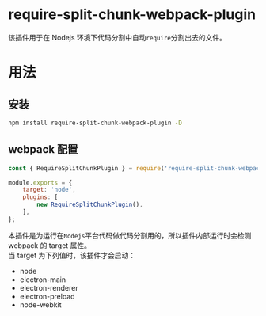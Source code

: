 # require-split-chunk-webpack-plugin

该插件用于在 Nodejs 环境下代码分割中自动`require`分割出去的文件。

# 用法

## 安装
```bash
npm install require-split-chunk-webpack-plugin -D
```

## webpack 配置
```javascript
const { RequireSplitChunkPlugin } = require('require-split-chunk-webpack-plugin');

module.exports = {
    target: 'node',
    plugins: [
        new RequireSplitChunkPlugin(),
    ],
};
```

本插件是为运行在`Nodejs`平台代码做代码分割用的，所以插件内部运行时会检测 webpack 的 target 属性。  
当 target 为下列值时，该插件才会启动：  

* node
* electron-main
* electron-renderer
* electron-preload
* node-webkit
